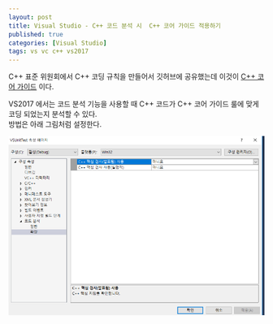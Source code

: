```yaml
---
layout: post
title: Visual Studio - C++ 코드 분석 시  C++ 코어 가이드 적용하기
published: true
categories: [Visual Studio]
tags: vs vc c++ vs2017
---
```

C++ 표준 위원회에서 C++ 코딩 규칙을 만들어서 깃허브에 공유했는데 이것이 [C++ 코어 가이드](https://github.com/isocpp/CppCoreGuidelines) 이다.  
  
VS2017 에서는 코드 분석 기능을 사용할 때 C++ 코드가 C++ 코어 가이드 룰에 맞게 코딩 되었는지 분석할 수 있다.   
방법은 아래 그림처럼 설정한다.  
  
![](/images/vs/vs2017_CppCoreGuidelines.png)  
  
  
